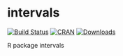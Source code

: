intervals
=========
[![Build Status](https://travis-ci.org/edzer/intervals.png?branch=master)](https://travis-ci.org/edzer/intervals) [![CRAN](https://www.r-pkg.org/badges/version/intervals)](https://cran.rstudio.com/package=intervals) [![Downloads](https://cranlogs.r-pkg.org/badges/intervals?color=brightgreen)](https://www.r-pkg.org/pkg/intervals)


R package intervals
